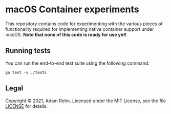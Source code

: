 # macOS Container experiments

This repository contains code for experimenting with the various pieces of functionality required for implementing native container support under macOS. **Note that none of this code is ready for use yet!**


## Running tests

You can run the end-to-end test suite using the following command:

```
go test -v ./tests
```

## Legal

Copyright &copy; 2021, Adam Rehn. Licensed under the MIT License, see the file [LICENSE](./LICENSE) for details.
